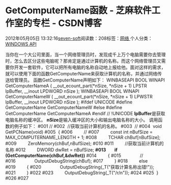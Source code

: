 
# GetComputerName函数 -  芝麻软件工作室的专栏 - CSDN博客


2012年05月05日 13:32:16[seven-soft](https://me.csdn.net/softn)阅读数：208标签：[网络																](https://so.csdn.net/so/search/s.do?q=网络&t=blog)个人分类：[WINDOWS API																](https://blog.csdn.net/softn/article/category/1130113)



当你在一个大公司里面，当一个网络管理员时，发现成千上万个电脑需要你去管理时，怎么去区分这些电脑呢？那肯定是通过计算机的名称。而这个网络管理员又需要你开发一套软件，它可以把所有电脑的名称自动地上报给他。面对这样的需求，就可以使用下面的函数GetComputerName来获取计算机的名称，并通过网络传送给管理员。
函数GetComputerName声明如下：
WINBASEAPI
BOOL
WINAPI
GetComputerNameA (
__out_ecount_part(*nSize, *nSize + 1) LPSTR lpBuffer,
__inout LPDWORD nSize
);
WINBASEAPI
BOOL
WINAPI
GetComputerNameW (
__out_ecount_part(*nSize, *nSize + 1) LPWSTR lpBuffer,
__inout LPDWORD nSize
);
\#ifdef UNICODE
\#define GetComputerName GetComputerNameW
\#else
\#define GetComputerName GetComputerNameA
\#endif // !UNICODE
**lpBuffer**是获取电脑名称的缓冲区。
**nSize**是输入缓冲区的大小和输出电脑名称的大小。
调用函数的例子如下：
\#001 //
\#002  //获取当前计算机的名称。
\#003  //
\#004  void GetPCName(void)
\#005  {
\#006         //
\#007         const int nBufSize = MAX_COMPUTERNAME_LENGTH + 1;
\#008         TCHAR chBuf[nBufSize];
\#009         ZeroMemory(chBuf,nBufSize);
\#010
\#011         //获取当前计算机的名称
\#012         DWORD dwRet = nBufSize;
**\#013        if (GetComputerName(chBuf,&dwRet))**
\#014         {
\#015               //
\#016               OutputDebugString(chBuf);
\#017         }
\#018         else
\#019         {
\#020               OutputDebugString(_T("获取计算名称出错!"));
\#021         }
\#022
\#023         OutputDebugString(_T("/r/n"));
\#024
\#025  }
\#026
\#027


